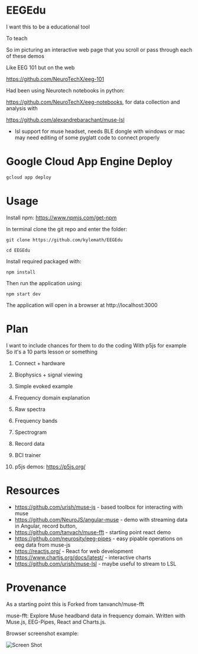 # EEGEdu

I want this to be a educational tool

To teach

So im picturing an interactive web page that you scroll or pass through each of these demos

Like EEG 101 but on the web

https://github.com/NeuroTechX/eeg-101

Had been using Neurotech notebooks in python:

https://github.com/NeuroTechX/eeg-notebooks, for data collection and analysis with

https://github.com/alexandrebarachant/muse-lsl 
- lsl support for muse headset, needs BLE dongle with windows or mac
may need editing of some pyglatt code to connect properly

# Google Cloud App Engine Deploy

```sh
gcloud app deploy
```

# Usage

Install npm:
https://www.npmjs.com/get-npm

In terminal clone the git repo and enter the folder:

```git clone https://github.com/kylemath/EEGEdu```

```cd EEGEdu```

Install required packaged with:

```npm install```

Then run the application using:

```npm start dev```

The application will open in a browser at http://localhost:3000

# Plan

I want to include chances for them to do the coding
With p5js for example
So it's a 10 parts lesson or something

1. Connect + hardware
2. Biophysics + signal viewing
3. Simple evoked example
4. Frequency domain explanation
5. Raw spectra
6. Frequency bands
7. Spectrogram
8. Record data
9. BCI trainer

10. p5js demos: https://p5js.org/

# Resources

* https://github.com/urish/muse-js - based toolbox for interacting with muse 
* https://github.com/NeuroJS/angular-muse - demo with streaming data in Angular, record button, 
* https://github.com/tanvach/muse-fft  - starting point react demo
* https://github.com/neurosity/eeg-pipes - easy pipable operations on eeg data from muse-js
* https://reactjs.org/  - React for web development
* https://www.chartjs.org/docs/latest/ - interactive charts
* https://github.com/urish/muse-lsl  - maybe useful to stream to LSL

# Provenance

As a starting point this is Forked from tanvanch/muse-fft

muse-fft: Explore Muse headband data in frequency domain. Written with Muse.js, EEG-Pipes, React and Charts.js.

Browser screenshot example:

![Screen Shot](screen.png)


